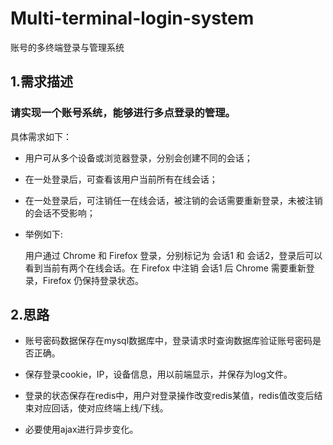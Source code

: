 # Multi-terminal-login-system
账号的多终端登录与管理系统


## 1.需求描述

### 请实现一个账号系统，能够进行多点登录的管理。

具体需求如下：
 
+ 用户可从多个设备或浏览器登录，分别会创建不同的会话；

+ 在一处登录后，可查看该用户当前所有在线会话；

+ 在一处登录后，可注销任一在线会话，被注销的会话需要重新登录，未被注销的会话不受影响；

+ 举例如下:
    
    用户通过 Chrome 和 Firefox 登录，分别标记为 会话1 和 会话2，登录后可以看到当前有两个在线会话。在 Firefox 中注销 会话1 后 Chrome 需要重新登录，Firefox 仍保持登录状态。
 
##  2.思路

+ 账号密码数据保存在mysql数据库中，登录请求时查询数据库验证账号密码是否正确。

+ 保存登录cookie，IP，设备信息，用以前端显示，并保存为log文件。

+ 登录的状态保存在redis中，用户对登录操作改变redis某值，redis值改变后结束对应回话，使对应终端上线/下线。

+ 必要使用ajax进行异步变化。

